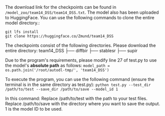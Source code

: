 The download link for the checkpoints can be found in `/model_zoo/team14_DSS/team14_DSS.txt`.
The model also has been uploaded to HuggingFace. You can use the following commands to clone the entire model directory.:
``` 
git lfs install
git clone https://huggingface.co/Zmund/team14_DSS
```

The checkpoints consist of the following directories. Please download the entire directory:
team14_DSS
    ├── diffbir
    ├── stablesr
    ├── supir

Due to the program's requirements, please modify line 27 of test.py to use the model's **absolute path** as follows:
`model_path = os.path.join('/root/autodl-tmp/', 'team14_DSS')`

To execute the program, you can use the following command (ensure the terminal is in the same directory as test.py):
`python test.py --test_dir /path/to/test --save_dir /path/to/save --model_id 1`

In this command:
Replace /path/to/test with the path to your test files.
Replace /path/to/save with the directory where you want to save the output.
1 is the model ID to be used.
